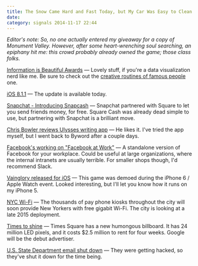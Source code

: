```yaml
---
title: The Snow Came Hard and Fast Today, but My Car Was Easy to Clean Off
date:
category: signals 2014-11-17 22:44
---
```

_Editor's note: So, no one actually entered my giveaway for a copy of Monument Valley. However, after some heart-wrenching soul searching, an epiphany hit me: this crowd probably already owned the game; those class folks._

[Information is Beautiful Awards](http://www.informationisbeautifulawards.com/news/49-2014-the-winners) &mdash; Lovely stuff, if you're a data visualization nerd like me. Be sure to check out the [creative routines of famous people](http://www.informationisbeautifulawards.com/showcase/483-creative-routines) one. 

[iOS 8.1.1](http://www.imore.com/ios-811-lands-bug-fixes-and-performance-improvements-ipad-2-and-iphone-4s) &mdash; The update is available today. 

[Snapchat - Introducing Snapcash](http://blog.snapchat.com/post/102895720555/introducing-snapcash) &mdash; Snapchat partnered with Square to let you send friends money, for free. Square Cash was already dead simple to use, but partnering with Snapchat is a brilliant move. 

[Chris Bowler reviews Ulysses writing app](http://chrisbowler.com/journal/ulysses) &mdash; He likes it. I've tried the app myself, but I went back to Byword after a couple days. 

[Facebook's working on "Facebook at Work"](http://www.reuters.com/article/2014/11/17/us-facebook-website-idUSKCN0J108920141117) &mdash; A standalone version of Facebook for your workplace. Could be useful at large organizations, where the internal intranets are usually terrible. For smaller shops though, I'd recommend Slack. 

[Vainglory released for iOS](http://www.cultofmac.com/303321/vainglory/) &mdash; This game was demoed during the iPhone 6 / Apple Watch event. Looked interesting, but I'll let you know how it runs on my iPhone 5. 

[NYC Wi-Fi](http://recode.net/2014/11/17/new-york-city-to-offer-free-gigabit-wi-fi-in-2015/) &mdash; The thousands of pay phone kiosks throughout the city will soon provide New Yorkers with free gigabit Wi-Fi. The city is looking at a late 2015 deployment.  

[Times to shine](http://www.nytimes.com/2014/11/17/business/media/times-squares-biggest-and-most-expensive-digital-billboard-is-set-to-shine-.html) &mdash; Times Square has a new humongous billboard. It has 24 million LED pixels, and it costs $2.5 million to rent for four weeks. Google will be the debut advertiser. 

[U.S. State Department email shut down](http://boingboing.net/2014/11/17/u-s-state-department-email-sy.html) &mdash; They were getting hacked, so they've shut it down for the time being. 
